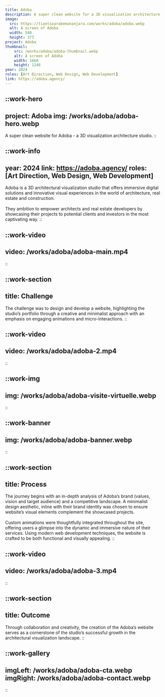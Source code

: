 ```yaml
---
title: Adoba
description: A super clean website for a 3D visualization architecture studio
image:
  src: https://tiantsoarabemananjara.com/works/adoba/adoba.webp
  alt: A screen of Adoba
  width: 540 
  height: 373
project: Adoba
thumbnail: 
    src: /works/adoba/adoba-thumbnail.webp
    alt: A screen of Adoba
    width: 1660 
    height: 1246
year: 2024
roles: [Art Direction, Web Design, Web Development]
link: https://adoba.agency/
---
```


::work-hero
---
project: Adoba
img: /works/adoba/adoba-hero.webp
---
A super clean website for Adoba - a 3D visualization architecture studio.
::

::work-info
---
year: 2024
link: https://adoba.agency/
roles: [Art Direction, Web Design, Web Development]
---
Adoba is a 3D architectural visualization studio that offers immersive digital solutions and innovative visual experiences in the world of architecture, real estate and construction. 
<br><br>
They ambition to empower architects and real estate developers by showcasing their projects to potential clients and investors in the most captivating way.
::

::work-video
---
video: /works/adoba/adoba-main.mp4
---
::

::work-section
---
title: Challenge
---
The challenge was to design and develop a website, highlighting the studio’s portfolio through a creative and minimalist approach with an emphasis on engaging animations and micro-interactions.
::

::work-video
---
video: /works/adoba/adoba-2.mp4
---
::

::work-img
---
img: /works/adoba/adoba-visite-virtuelle.webp
---
::


::work-banner
---
img: /works/adoba/adoba-banner.webp
---
::

::work-section
---
title: Process
---
The journey begins with an in-depth analysis of Adoba’s brand (values, vision and target audience) and a competitive landscape. A minimalist design aesthetic, inline with their brand identity was chosen to ensure website’s visual elements complement the showcased projects. 
<br><br>
Custom animations were thoughtfully integrated throughout the site, offering users a glimpse into the dynamic and immersive nature of their services. Using modern web development techniques, the website is crafted to be both functional and visually appealing.
::

::work-video
---
video: /works/adoba/adoba-3.mp4
---
::

::work-section
---
title: Outcome
---
Through collaboration and creativity, the creation of the Adoba’s website serves as a cornerstone of the studio’s successful growth in the architectural visualization landscape.
::

::work-gallery
---
imgLeft: /works/adoba/adoba-cta.webp
imgRight: /works/adoba/adoba-contact.webp
---
::
